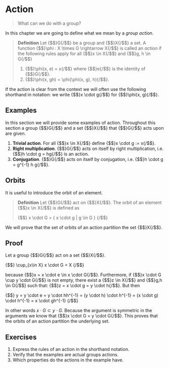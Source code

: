 # Action
> What can we do with a group?

In this chapter we are going to define what we mean by a _group action_. 

> **Definition** Let {$$}G{/$$} be a group and {$$}X{/$$} a set. A function
> {$$}\phi : X \times G \rightarrow X{/$$} is called an _action_ if the
> following rules apply for all {$$}x \in X{/$$} and {$$}g, h \in G{/$$} 
>
> 1. {$$}\phi(x, e) = x{/$$} where {$$}e{/$$} is the identity of {$$}G{/$$}.
> 2. {$$}\phi(x, gh) = \phi(\phi(x, g), h){/$$}.

If the action is clear from the context we will often use the following
shorthand in notation: we write {$$}x \cdot g{/$$} for {$$}\phi(x, g){/$$}.

## Examples
In this section we will provide some examples of action. Throughout this section
a group {$$}G{/$$} and a set {$$}X{/$$} that {$$}G{/$$} acts upon are given.

1. **Trivial action**. For all {$$}x \in X{/$$} define {$$}x \cdot g := x{/$$}.
2. **Right multiplication**. {$$}G{/$$} acts on itself by right multiplication,
   i.e. {$$}h \cdot g = hg{/$$} is an action.
3. **Conjugation**. {$$}G{/$$} acts on itself by conjugation, i.e.
   {$$}h \cdot g = g^{-1} h g{/$$}.

## Orbits
It is useful to introduce the orbit of an element.

> **Definition** Let {$$}G{/$$} act on {$$}X{/$$}. The orbit of an element
> {$$}x \in X{/$$} is defined as
>
> {$$}
> x \cdot G = \{ x \cdot g | g \in G \}
> {/$$}

We will prove that the set of orbits of an action partition the set {$$}X{/$$}.

## Proof
Let a group {$$}G{/$$} act on a set {$$}X{/$$}.

{$$}
\cup_{x\in X} x \cdot G = X
{/$$}

because {$$}x = x \cdot e \in x \cdot G{/$$}. Furthermore, if 
{$$}x \cdot G \cup y \cdot G{/$$} is not empty, there exist a {$$}z \in X{/$$}
and {$$}g,h \in G{/$$} such that: {$$}z = x \cdot g = y \cdot h{/$$}. But then

{$$}
y = y \cdot e = y \cdot hh^{-1} = (y \cdot h) \cdot h^{-1} = 
(x \cdot g) \cdot h^{-1} = x \cdot gh^{-1}
{/$$}

In other words $x \cdot G \subset y \cdot G$. Because the argument is symmetric
in the arguments we know that {$$}x \cdot G = y \cdot G{/$$}. This proves that
the orbits of an action partition the underlying set.

## Exercises
1. Express the rules of an action in the shorthand notation.
2. Verify that the examples are actual groups actions.
3. Which properties do the actions in the example have.
